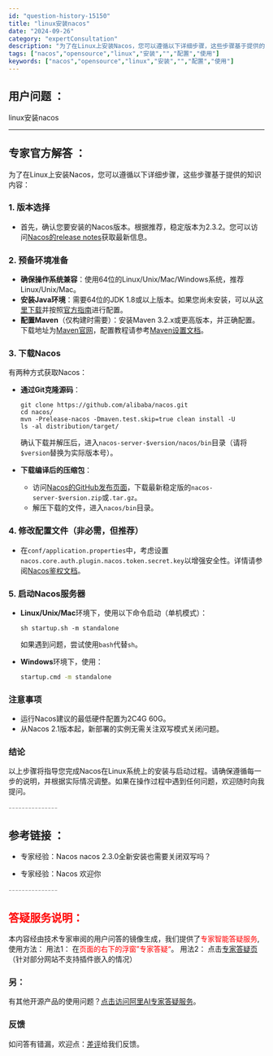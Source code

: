 ```yaml
---
id: "question-history-15150"
title: "linux安装nacos"
date: "2024-09-26"
category: "expertConsultation"
description: "为了在Linux上安装Nacos，您可以遵循以下详细步骤，这些步骤基于提供的知识内容：### 1. 版本选择- 首先，确认您要安装的Nacos版本。根据推荐，稳定版本为2.3.2。您可以访问[Nacos的release notes](https://github.com/alibaba/nacos/"
tags: ["nacos","opensource","linux","安装","","配置","使用"]
keywords: ["nacos","opensource","linux","安装","","配置","使用"]
---
```


## 用户问题 ： 
 linux安装nacos  

---------------
## 专家官方解答 ：

为了在Linux上安装Nacos，您可以遵循以下详细步骤，这些步骤基于提供的知识内容：

### 1. 版本选择
- 首先，确认您要安装的Nacos版本。根据推荐，稳定版本为2.3.2。您可以访问[Nacos的release notes](https://github.com/alibaba/nacos/releases)获取最新信息。

### 2. 预备环境准备
- **确保操作系统兼容**：使用64位的Linux/Unix/Mac/Windows系统，推荐Linux/Unix/Mac。
- **安装Java环境**：需要64位的JDK 1.8或以上版本。如果您尚未安装，可以从[这里下载](http://www.oracle.com/technetwork/java/javase/downloads/jdk8-downloads-2133151.html)并按照[官方指南](https://docs.oracle.com/cd/E19182-01/820-7851/inst_cli_jdk_javahome_t/)进行配置。
- **配置Maven**（仅构建时需要）：安装Maven 3.2.x或更高版本，并正确配置。下载地址为[Maven官网](https://maven.apache.org/download.cgi)，配置教程请参考[Maven设置文档](https://maven.apache.org/settings.html)。

### 3. 下载Nacos
有两种方式获取Nacos：
- **通过Git克隆源码**：
  ```shell
  git clone https://github.com/alibaba/nacos.git
  cd nacos/
  mvn -Prelease-nacos -Dmaven.test.skip=true clean install -U
  ls -al distribution/target/
  ```
  确认下载并解压后，进入`nacos-server-$version/nacos/bin`目录（请将`$version`替换为实际版本号）。

- **下载编译后的压缩包**：
  - 访问[Nacos的GitHub发布页面](https://github.com/alibaba/nacos/releases)，下载最新稳定版的`nacos-server-$version.zip`或`.tar.gz`。
  - 解压下载的文件，进入`nacos/bin`目录。

### 4. 修改配置文件（非必需，但推荐）
- 在`conf/application.properties`中，考虑设置`nacos.core.auth.plugin.nacos.token.secret.key`以增强安全性。详情请参阅[Nacos鉴权文档](https://nacos.io/plugin/auth-plugin/)。

### 5. 启动Nacos服务器
- **Linux/Unix/Mac**环境下，使用以下命令启动（单机模式）：
  ```shell
  sh startup.sh -m standalone
  ```
  如果遇到问题，尝试使用`bash`代替`sh`。

- **Windows**环境下，使用：
  ```cmd
  startup.cmd -m standalone
  ```

### 注意事项
- 运行Nacos建议的最低硬件配置为2C4G 60G。
- 从Nacos 2.1版本起，新部署的实例无需关注双写模式关闭问题。

### 结论
以上步骤将指导您完成Nacos在Linux系统上的安装与启动过程。请确保遵循每一步的说明，并根据实际情况调整。如果在操作过程中遇到任何问题，欢迎随时向我提问。


<font color="#949494">---------------</font> 


## 参考链接 ：

* 专家经验：Nacos nacos 2.3.0全新安装也需要关闭双写吗？ 
 
 * 专家经验：Nacos 欢迎你 


 <font color="#949494">---------------</font> 
 


## <font color="#FF0000">答疑服务说明：</font> 

本内容经由技术专家审阅的用户问答的镜像生成，我们提供了<font color="#FF0000">专家智能答疑服务</font>,使用方法：
用法1： 在<font color="#FF0000">页面的右下的浮窗”专家答疑“</font>。
用法2： 点击[专家答疑页](https://answer.opensource.alibaba.com/docs/intro)（针对部分网站不支持插件嵌入的情况）
### 另：


有其他开源产品的使用问题？[点击访问阿里AI专家答疑服务](https://answer.opensource.alibaba.com/docs/intro)。
### 反馈
如问答有错漏，欢迎点：[差评](https://ai.nacos.io/user/feedbackByEnhancerGradePOJOID?enhancerGradePOJOId=15160)给我们反馈。
